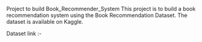 Project to build Book_Recommender_System
This project is to build a book recommendation system using the Book Recommendation Dataset. The dataset is available on Kaggle.

Dataset link :-

